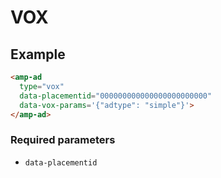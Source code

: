 # VOX

## Example

```html
<amp-ad
  type="vox" 
  data-placementid="000000000000000000000000"
  data-vox-params='{"adtype": "simple"}'>
</amp-ad>
```

### Required parameters

-   `data-placementid`
